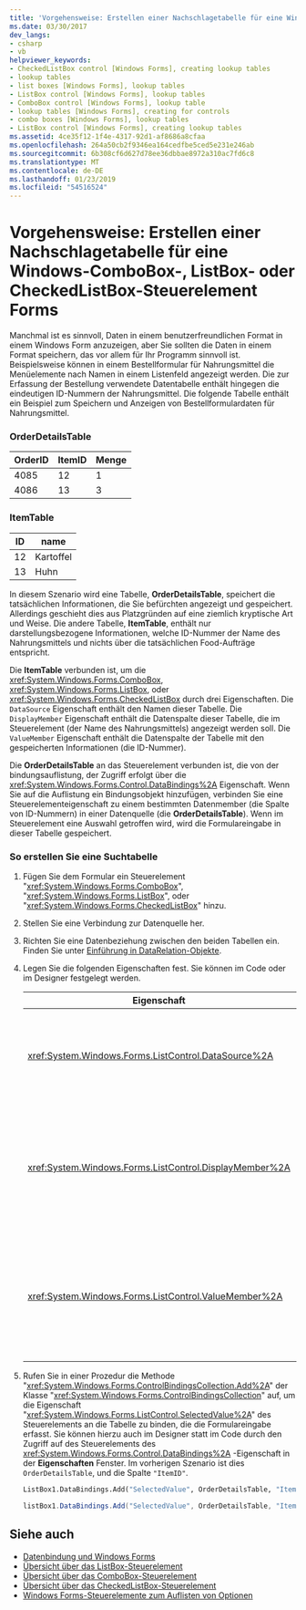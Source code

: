 ```yaml
---
title: 'Vorgehensweise: Erstellen einer Nachschlagetabelle für eine Windows-ComboBox-, ListBox- oder CheckedListBox-Steuerelement Forms'
ms.date: 03/30/2017
dev_langs:
- csharp
- vb
helpviewer_keywords:
- CheckedListBox control [Windows Forms], creating lookup tables
- lookup tables
- list boxes [Windows Forms], lookup tables
- ListBox control [Windows Forms], lookup tables
- ComboBox control [Windows Forms], lookup table
- lookup tables [Windows Forms], creating for controls
- combo boxes [Windows Forms], lookup tables
- ListBox control [Windows Forms], creating lookup tables
ms.assetid: 4ce35f12-1f4e-4317-92d1-af8686a8cfaa
ms.openlocfilehash: 264a50cb2f9346ea164cedfbe5ced5e231e246ab
ms.sourcegitcommit: 6b308cf6d627d78ee36dbbae8972a310ac7fd6c8
ms.translationtype: MT
ms.contentlocale: de-DE
ms.lasthandoff: 01/23/2019
ms.locfileid: "54516524"
---
```

# <a name="how-to-create-a-lookup-table-for-a-windows-forms-combobox-listbox-or-checkedlistbox-control"></a>Vorgehensweise: Erstellen einer Nachschlagetabelle für eine Windows-ComboBox-, ListBox- oder CheckedListBox-Steuerelement Forms
Manchmal ist es sinnvoll, Daten in einem benutzerfreundlichen Format in einem Windows Form anzuzeigen, aber Sie sollten die Daten in einem Format speichern, das vor allem für Ihr Programm sinnvoll ist. Beispielsweise können in einem Bestellformular für Nahrungsmittel die Menüelemente nach Namen in einem Listenfeld angezeigt werden. Die zur Erfassung der Bestellung verwendete Datentabelle enthält hingegen die eindeutigen ID-Nummern der Nahrungsmittel. Die folgende Tabelle enthält ein Beispiel zum Speichern und Anzeigen von Bestellformulardaten für Nahrungsmittel.  
  
### <a name="orderdetailstable"></a>OrderDetailsTable  
  
|OrderID|ItemID|Menge|  
|-------------|------------|--------------|  
|4085|12|1|  
|4086|13|3|  
  
### <a name="itemtable"></a>ItemTable  
  
|ID|name|  
|--------|----------|  
|12|Kartoffel|  
|13|Huhn|  
  
 In diesem Szenario wird eine Tabelle, **OrderDetailsTable**, speichert die tatsächlichen Informationen, die Sie befürchten angezeigt und gespeichert. Allerdings geschieht dies aus Platzgründen auf eine ziemlich kryptische Art und Weise. Die andere Tabelle, **ItemTable**, enthält nur darstellungsbezogene Informationen, welche ID-Nummer der Name des Nahrungsmittels und nichts über die tatsächlichen Food-Aufträge entspricht.  
  
 Die **ItemTable** verbunden ist, um die <xref:System.Windows.Forms.ComboBox>, <xref:System.Windows.Forms.ListBox>, oder <xref:System.Windows.Forms.CheckedListBox> durch drei Eigenschaften. Die `DataSource` Eigenschaft enthält den Namen dieser Tabelle. Die `DisplayMember` Eigenschaft enthält die Datenspalte dieser Tabelle, die im Steuerelement (der Name des Nahrungsmittels) angezeigt werden soll. Die `ValueMember` Eigenschaft enthält die Datenspalte der Tabelle mit den gespeicherten Informationen (die ID-Nummer).  
  
 Die **OrderDetailsTable** an das Steuerelement verbunden ist, die von der bindungsauflistung, der Zugriff erfolgt über die <xref:System.Windows.Forms.Control.DataBindings%2A> Eigenschaft. Wenn Sie auf die Auflistung ein Bindungsobjekt hinzufügen, verbinden Sie eine Steuerelementeigenschaft zu einem bestimmten Datenmember (die Spalte von ID-Nummern) in einer Datenquelle (die **OrderDetailsTable**). Wenn im Steuerelement eine Auswahl getroffen wird, wird die Formulareingabe in dieser Tabelle gespeichert.  
  
### <a name="to-create-a-lookup-table"></a>So erstellen Sie eine Suchtabelle  
  
1.  Fügen Sie dem Formular ein Steuerelement "<xref:System.Windows.Forms.ComboBox>", "<xref:System.Windows.Forms.ListBox>", oder "<xref:System.Windows.Forms.CheckedListBox>" hinzu.  
  
2.  Stellen Sie eine Verbindung zur Datenquelle her.  
  
3.  Richten Sie eine Datenbeziehung zwischen den beiden Tabellen ein. Finden Sie unter [Einführung in DataRelation-Objekte](https://msdn.microsoft.com/library/89d8a881-8265-41f2-a88b-61311ab06192).  
  
4.  Legen Sie die folgenden Eigenschaften fest. Sie können im Code oder im Designer festgelegt werden.  
  
    |Eigenschaft|Einstellung|  
    |--------------|-------------|  
    |<xref:System.Windows.Forms.ListControl.DataSource%2A>|Die Tabelle, die Informationen darüber enthält, welche ID-Nummer welchem Element entspricht. Im vorherigen Szenario ist dies `ItemTable`.|  
    |<xref:System.Windows.Forms.ListControl.DisplayMember%2A>|Die Spalte der Datenquellentabelle, die im Steuerelement angezeigt werden soll. Im vorherigen Szenario ist dies `"Name"` (um im Code festzulegen, verwenden Sie Anführungszeichen).|  
    |<xref:System.Windows.Forms.ListControl.ValueMember%2A>|Die Spalte der Datenquellentabelle, die die gespeicherten Informationen enthält. Im vorherigen Szenario ist dies `"ID"` (um im Code festzulegen, verwenden Sie Anführungszeichen).|  
  
5.  Rufen Sie in einer Prozedur die Methode "<xref:System.Windows.Forms.ControlBindingsCollection.Add%2A>" der Klasse "<xref:System.Windows.Forms.ControlBindingsCollection>" auf, um die Eigenschaft "<xref:System.Windows.Forms.ListControl.SelectedValue%2A>" des Steuerelements an die Tabelle zu binden, die die Formulareingabe erfasst. Sie können hierzu auch im Designer statt im Code durch den Zugriff auf des Steuerelements des <xref:System.Windows.Forms.Control.DataBindings%2A> -Eigenschaft in der **Eigenschaften** Fenster. Im vorherigen Szenario ist dies `OrderDetailsTable`, und die Spalte `"ItemID"`.  
  
    ```vb  
    ListBox1.DataBindings.Add("SelectedValue", OrderDetailsTable, "ItemID")  
    ```  
  
    ```csharp  
    listBox1.DataBindings.Add("SelectedValue", OrderDetailsTable, "ItemID");  
    ```  
  
## <a name="see-also"></a>Siehe auch
- [Datenbindung und Windows Forms](../../../../docs/framework/winforms/data-binding-and-windows-forms.md)
- [Übersicht über das ListBox-Steuerelement](../../../../docs/framework/winforms/controls/listbox-control-overview-windows-forms.md)
- [Übersicht über das ComboBox-Steuerelement](../../../../docs/framework/winforms/controls/combobox-control-overview-windows-forms.md)
- [Übersicht über das CheckedListBox-Steuerelement](../../../../docs/framework/winforms/controls/checkedlistbox-control-overview-windows-forms.md)
- [Windows Forms-Steuerelemente zum Auflisten von Optionen](../../../../docs/framework/winforms/controls/windows-forms-controls-used-to-list-options.md)
